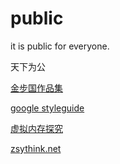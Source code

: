 # public

it is public for everyone.

天下为公

[金步国作品集](http://www.jinbuguo.com/)

[google styleguide](https://google.github.io/styleguide/)

[虚拟内存探究](http://blog.coderhuo.tech/2017/10/19/Virtual_Memory_summary/)

[zsythink.net](http://www.zsythink.net/)